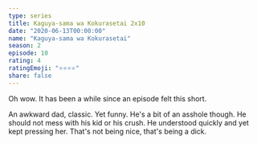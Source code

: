 ```yaml
---
type: series
title: Kaguya-sama wa Kokurasetai 2x10
date: "2020-06-13T00:00:00"
name: "Kaguya-sama wa Kokurasetai"
season: 2
episode: 10
rating: 4
ratingEmoji: "⭐️⭐️⭐️⭐️"
share: false
---
```


Oh wow. It has been a while since an episode felt this short.

An awkward dad, classic. Yet funny. He's a bit of an asshole though. He should not mess with his kid or his crush. He understood quickly and yet kept pressing her. That's not being nice, that's being a dick.
